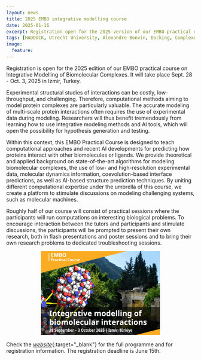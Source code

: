 ```yaml
---
layout: news
title: 2025 EMBO integrative modelling course
date: 2025-01-16
excerpt: Registration open for the 2025 version of our EMBO practical course on integrative modelling of biomolecular complexes.
tags: [HADDOCK, Utrecht University, Alexandre Bonvin, Docking, Complexes, Courses]
image:
  feature:
---
```


Registration is open for the 2025 edition of our EMBO practical course on Integrative Modelling of Biomolecular Complexes. It will take place Sept. 28 - Oct. 3, 2025 in Izmir, Turkey.

Experimental structural studies of interactions can be costly, low-throughput, and challenging. Therefore, computational methods aiming to model protein complexes are particularly valuable. The accurate modeling of multi-scale protein interactions often requires the use of experimental data during modeling. Researchers will thus benefit tremendously from learning how to use integrative modeling methods and AI tools, which will open the possibility for hypothesis generation and testing.

Within this context, this EMBO Practical Course is designed to teach computational approaches and recent AI developments for predicting how proteins interact with other biomolecules or ligands. We provide theoretical and applied background on state-of-the-art algorithms for modeling biomolecular complexes, the use of low- and high-resolution experimental data, molecular dynamics information, coevolution-based interface predictions, as well as AI-based structure prediction techniques. By uniting different computational expertise under the umbrella of this course, we create a platform to stimulate discussions on modeling challenging systems, such as molecular machines.

Roughly half of our course will consist of practical sessions where the participants will run computations on interesting biological problems. To encourage interaction between the tutors and participants and stimulate discussions, the participants will be prompted to present their own research, both in flash presentations and poster sessions and to bring their own research problems to dedicated troubleshooting sessions.

<figure align="center">
        <a href="https://meetings.embo.org/event/25-biomol-interactions"><img width="75%" src="/images/posts/EMBO2025-IntMod.png"></a>
</figure>


Check the [_website_](https://meetings.embo.org/event/25-biomol-interactions){:target="_blank"} for the full programme and for registration information. The registration deadline is June 15th.
